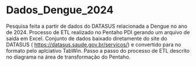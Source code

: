 # Dados_Dengue_2024
Pesquisa feita a partir de dados do DATASUS relacionada a Dengue no ano de 2024. Processo de ETL realizado no Pentaho PDI gerando um arquivo de saída em Excel.
Conjunto de dados baixado diretamente do site do DATASUS ( https://datasus.saude.gov.br/servicos/) e convertido para no formato pelo aplciativo TabWin.
Passo a passo do processo de ETL descrito no diagrama na área de transformação do Pentaho.
